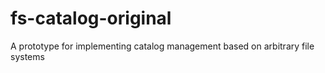 # fs-catalog-original
A prototype for implementing catalog management based on arbitrary file systems
